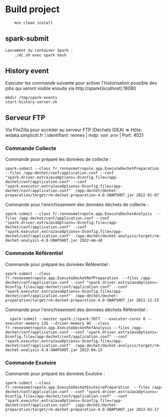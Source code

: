 # Build project

```bash
    mvn clean install
```

## spark-submit

```bash
Lancement du container Spark :
    ./dc.sh exec spark bash
```
## History event 
Executer les commande suivante pour activer l'historisation possible des jobs qui seront visible ensuite via http://spark(localhost):18080
```
mkdir /tmp/spark-events
start-history-server.sh
```
## Serveur FTP
Via FileZilla pour accéder au serveur FTP (Déchets IDEA) => Hôte: widata.simpliciti.fr | identifiant: rennes | mdp: *voir .env* | Port: 4021
### Commande Collecte
Commande pour préparé les données de collecte :
```
spark-submit --class fr.rennesmetropole.app.ExecuteDechetPreparation  --files /app-dechet/conf/application.conf --conf "spark.driver.extraJavaOptions=-Dconfig.file=/app-dechet/conf/application.conf" --conf "spark.executor.extraJavaOptions=-Dconfig.file=/app-dechet/conf/application.conf"  /app-dechet/dechet-preparation/target/rm-dechet-preparation-4.0-SNAPSHOT.jar 2022-01-07
```

Commande pour l'enrichissement des données déchets de collecte :
```
spark-submit --class fr.rennesmetropole.app.ExecuteDechetAnalysis  --files /app-dechet/conf/application.conf --conf "spark.driver.extraJavaOptions=-Dconfig.file=/app-dechet/conf/application.conf" --conf "spark.executor.extraJavaOptions=-Dconfig.file=/app-dechet/conf/application.conf"  /app-dechet/dechet-analysis/target/rm-dechet-analysis-4.0-SNAPSHOT.jar 2022-mm-dd
```


### Commande Référentiel
Commande pour préparé les données Référentiel :
```
spark-submit --class fr.rennesmetropole.app.ExecuteDechetRefPreparation  --files /app-dechet/conf/application.conf --conf "spark.driver.extraJavaOptions=-Dconfig.file=/app-dechet/conf/application.conf" --conf "spark.executor.extraJavaOptions=-Dconfig.file=/app-dechet/conf/application.conf"  /app-dechet/dechet-preparation/target/rm-dechet-preparation-4.0-SNAPSHOT.jar 2021-12-23
```

Commande pour l'enrichissement des données déchets Référentiel :
```
  spark-submit --master spark://spark:7077  --executor-cores 8 --executor-memory 12G --driver-memory 8G --class fr.rennesmetropole.app.ExecuteDechetRefAnalysis --files /app-dechet/conf/application.conf --conf "spark.driver.extraJavaOptions=-Dconfig.file=/app-dechet/conf/application.conf" --conf "spark.executor.extraJavaOptions=-Dconfig.file=/app-dechet/conf/application.conf"  /app-dechet/dechet-analysis/target/rm-dechet-analysis-4.0-SNAPSHOT.jar 2022-04-15
```

### Commande Exutoire
Commande pour préparé les données Exutoire :
```
spark-submit --class fr.rennesmetropole.app.ExecuteDechetExutoirePreparation  --files /app-dechet/conf/application.conf --conf "spark.driver.extraJavaOptions=-Dconfig.file=/app-dechet/conf/application.conf" --conf "spark.executor.extraJavaOptions=-Dconfig.file=/app-dechet/conf/application.conf"  /app-dechet/dechet-preparation/target/rm-dechet-preparation-4.0-SNAPSHOT.jar 2022-02-17
```
